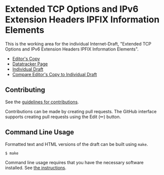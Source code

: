 # Extended TCP Options and IPv6 Extension Headers IPFIX Information Elements

This is the working area for the individual Internet-Draft, "Extended TCP Options and IPv6 Extension Headers IPFIX Information Elements".

* [Editor's Copy](https://boucadair.github.io/ipfix-tcpoptions-and-v6eh/#go.draft-boucadair-opsawg-ipfix-tcpo-v6eh.html)
* [Datatracker Page](https://datatracker.ietf.org/doc/draft-boucadair-opsawg-ipfix-tcpo-v6eh)
* [Individual Draft](https://datatracker.ietf.org/doc/html/draft-boucadair-opsawg-ipfix-tcpo-v6eh)
* [Compare Editor's Copy to Individual Draft](https://boucadair.github.io/ipfix-tcpoptions-and-v6eh/#go.draft-boucadair-opsawg-ipfix-tcpo-v6eh.diff)


## Contributing

See the
[guidelines for contributions](https://github.com/boucadair/ipfix-tcpoptions-and-v6eh/blob/main/CONTRIBUTING.md).

Contributions can be made by creating pull requests.
The GitHub interface supports creating pull requests using the Edit (✏) button.


## Command Line Usage

Formatted text and HTML versions of the draft can be built using `make`.

```sh
$ make
```

Command line usage requires that you have the necessary software installed.  See
[the instructions](https://github.com/martinthomson/i-d-template/blob/main/doc/SETUP.md).

